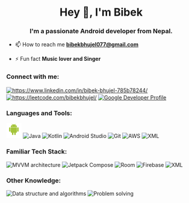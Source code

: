 <h1 align="center">Hey 👋, I'm Bibek</h1>
<h3 align="center">I'm a passionate Android developer from Nepal.</h3>

- 📫 How to reach me **bibekbhujel077@gmail.com**

- ⚡ Fun fact **Music lover and Singer**

<h3 align="left">Connect with me:</h3>
<p align="left">
<a href="https://linkedin.com/in/https://www.linkedin.com/in/bibek-bhujel-785b78244/" target="blank"><img align="center" src="https://raw.githubusercontent.com/rahuldkjain/github-profile-readme-generator/master/src/images/icons/Social/linked-in-alt.svg" alt="https://www.linkedin.com/in/bibek-bhujel-785b78244/" height="30" width="40" /></a>
<a href="https://www.leetcode.com/https://leetcode.com/bibekbhujel/" target="blank"><img align="center" src="https://raw.githubusercontent.com/rahuldkjain/github-profile-readme-generator/master/src/images/icons/Social/leet-code.svg" alt="https://leetcode.com/bibekbhujel/" height="30" width="40" /></a>
<a href="https://developers.google.com/profile/u/105344323051510604742?utm_source=developers.google.com" target="blank"><img align="center" src="https://www.vectorlogo.zone/logos/google/google-icon.svg" alt="Google Developer Profile" height="30" width="40" /></a>
</p>

<h3 align="left">Languages and Tools:</h3>
<p align="left"> 
  <img src="https://raw.githubusercontent.com/devicons/devicon/master/icons/android/android-original-wordmark.svg" alt="Android" width="40" height="40"/>
  <img src="https://www.vectorlogo.zone/logos/java/java-icon.svg" alt="Java" width="40" height="40"/>
  <img src="https://www.vectorlogo.zone/logos/kotlinlang/kotlinlang-icon.svg" alt="Kotlin" width="40" height="40"/>
  <img src="https://1.bp.blogspot.com/-LgTa-xDiknI/X4EflN56boI/AAAAAAAAPuk/24YyKnqiGkwRS9-_9suPKkfsAwO4wHYEgCLcBGAsYHQ/s0/image9.png" alt="Android Studio" width="40" height="40"/>
  <img src="https://www.vectorlogo.zone/logos/git-scm/git-scm-icon.svg" alt="Git" width="40" height="40"/>
  <img src="https://upload.wikimedia.org/wikipedia/commons/5/5c/AWS_Simple_Icons_AWS_Cloud.svg" alt="AWS" width="40" height="40"/>
  <img src="https://www.vectorlogo.zone/logos/w3c_xml/w3c_xml-icon.svg" alt="XML" width="40" height="40"/>
</p>

<h3 align="left">Familiar Tech Stack:</h3>
<p align="left"> 
  <img src="https://raw.githubusercontent.com/irontec/android-mvvm-example/master/logo.png" alt="MVVM architecture" width="40" height="40"/>
  <img src="https://3.bp.blogspot.com/-VVp3WvJvl84/X0Vu6EjYqDI/AAAAAAAAPjU/ZOMKiUlgfg8ok8DY8Hc-ocOvGdB0z86AgCLcBGAsYHQ/s1600/jetpack%2Bcompose%2Bicon_RGB.png" alt="Jetpack Compose" width="40" height="40"/>
  <img src="https://w7.pngwing.com/pngs/858/474/png-transparent-database-sqlite-manager-database-symbol-angle-data-view.png" alt="Room" width="40" height="40"/>
  <img src="https://www.vectorlogo.zone/logos/firebase/firebase-icon.svg" alt="Firebase" width="40" height="40"/>
  <img src="https://www.vectorlogo.zone/logos/w3c_xml/w3c_xml-icon.svg" alt="XML" width="40" height="40"/>
</p>

<h3 align="left">Other Knowledge:</h3>
<p align="left"> 
  <img src="https://e7.pngegg.com/pngimages/78/465/png-clipart-data-structures-and-algorithms-algorithms-data-structures-programs-computer-science-others-miscellaneous-computer-science.png" alt="Data structure and algorithms" width="40" height="40"/>
  <img src="https://assets.leetcode.com/users/leetcode/avatar_1568224780.png" alt="Problem solving" width="40" height="40"/>
</p>
